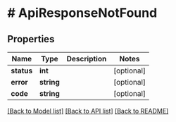 # # ApiResponseNotFound

## Properties

Name | Type | Description | Notes
------------ | ------------- | ------------- | -------------
**status** | **int** |  | [optional]
**error** | **string** |  | [optional]
**code** | **string** |  | [optional]

[[Back to Model list]](../../README.md#models) [[Back to API list]](../../README.md#endpoints) [[Back to README]](../../README.md)
